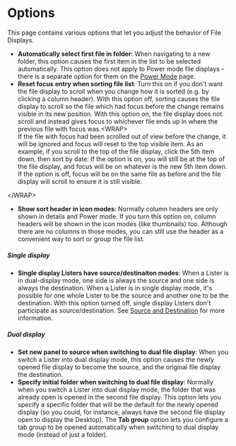 # Options

This page contains various options that let you adjust the behavior of File Displays.

- **Automatically select first file in folder**: When navigating to a new folder, this option causes the first item in the list to be selected automatically. This option does not apply to Power mode file displays - there is a separate option for them on the [Power Mode](../file_display_modes/power_mode/RAEDME.md) page.
- **Reset focus entry when sorting file list**: Turn this on if you don't want the file display to scroll when you change how it is sorted (e.g. by clicking a column header). With this option off, sorting causes the file display to scroll so the file which had focus before the change remains visible in its new position. With this option on, the file display does not scroll and instead gives focus to whichever file ends up in where the previous file with focus was.\<WRAP\>  
  If the file with focus had been scrolled out of view before the change, it will be ignored and focus will reset to the top visible item. As an example, if you scroll to the top of the file display, click the 5th item down, then sort by date: If the option is on, you will still be at the top of the file display, and focus will be on whatever is the new 5th item down. If the option is off, focus will be on the same file as before and the file display will scroll to ensure it is still visible.

\</WRAP\>

- **Show sort header in icon modes**: Normally column headers are only shown in details and Power mode. If you turn this option on, column headers will be shown in the icon modes (like thumbnails) too. Although there are no columns in those modes, you can still use the header as a convenient way to sort or group the file list.

##### Single display

- **Single display Listers have source/destinaiton modes**: When a Lister is in dual-display mode, one side is always the source and one side is always the destination. When a Lister is in single display mode, it's possible for one whole Lister to be the source and another one to be the destination. With this option turned off, single display Listers don't participate as source/destination. See [Source and Destination](/Manual/basic_concepts/source_and_destination.md) for more information.

##### Dual display

- **Set new panel to source when switching to dual file display**: When you switch a Lister into dual display mode, this option causes the newly opened file display to become the source, and the original file display the destination.
- **Specify initial folder when switching to dual file display**: Normally when you switch a Lister into dual display mode, the folder that was already open is opened in the second file display. This option lets you specify a specific folder that will be the default for the newly opened display (so you could, for instance, always have the second file display open to display the Desktop). The **Tab group** option lets you configure a tab group to be opened automatically when switching to dual display mode (instead of just a folder).
